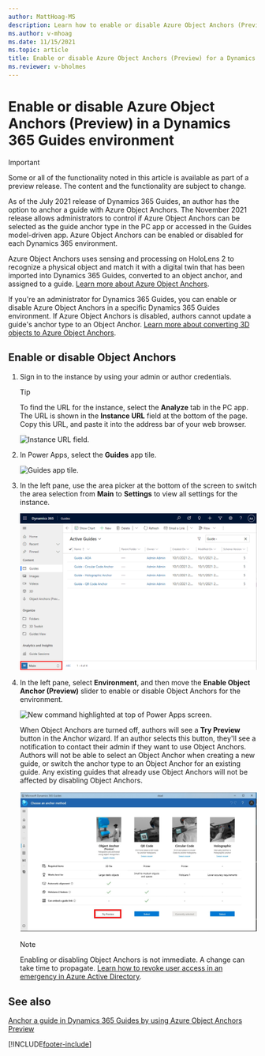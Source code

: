 ```yaml
---
author: MattHoag-MS
description: Learn how to enable or disable Azure Object Anchors (Preview) in a Dynamics 365 Guides environment 
ms.author: v-mhoag
ms.date: 11/15/2021
ms.topic: article
title: Enable or disable Azure Object Anchors (Preview) for a Dynamics 365 Guides environment
ms.reviewer: v-bholmes
---
```


# Enable or disable Azure Object Anchors (Preview) in a Dynamics 365 Guides environment

> [!IMPORTANT]
> Some or all of the functionality noted in this article is available as part of a preview release. The content and the functionality are subject to change.

As of the July 2021 release of Dynamics 365 Guides, an author has the option to anchor a guide with Azure Object Anchors. The November 2021 release allows administrators 
to control if Azure Object Anchors can be selected as the guide anchor type in the PC app or accessed in the Guides model-driven app.  Azure Object Anchors can be enabled or 
disabled for each Dynamics 365 environment.

Azure Object Anchors uses sensing and processing on HoloLens 2 to recognize a physical object and match it with a digital twin that has been imported into Dynamics 365 Guides, 
converted to an object anchor, and assigned to a guide. [Learn more about Azure Object 
Anchors](/dynamics365/mixed-reality/guides/pc-app-anchor-azure-object).

If you're an administrator for Dynamics 365 Guides, you can enable or disable Azure Object Anchors in a specific Dynamics 365 Guides environment. If Azure Object Anchors 
is disabled, authors cannot update a guide's anchor type to an Object Anchor. [Learn more about converting 3D objects to Azure Object 
Anchors](/dynamics365/mixed-reality/guides/pc-app-anchor-azure-object#convert-the-file-in-the-guides-model-driven-app).

## Enable or disable Object Anchors

1. Sign in to the instance by using your admin or author credentials.

    > [!TIP]
    > To find the URL for the instance, select the **Analyze** tab in the PC app. The URL is shown in the **Instance URL** field at the bottom of the page. Copy this URL, 
    and paste it into the address bar of your web browser.
    >
    > ![Instance URL field.](media/instance-url.PNG "Instance URL field")

2. In Power Apps, select the **Guides** app tile.

    ![Guides app tile.](media/guides-app-tile.PNG "Guides app tile")

3. In the left pane, use the area picker at the bottom of the screen to switch the area selection from **Main** to **Settings** to view all settings for the instance.

    ![Settings highlighted in the left pane.](media/Admin-EnableCalling01__Background-GuidesMDA-AreaPicker-Settings.png "Settings highlighted in left pane")

4. In the left pane, select **Environment**, and then move the **Enable Object Anchor (Preview)** slider to enable or disable Object Anchors for the environment.

    ![New command highlighted at top of Power Apps screen.](media/Admin-EnableCalling02__Background-GuidesMDA-AreaSettings-Environment.png "New command highlighted at top of 
    Power Apps screen")
    
    When Object Anchors are turned off, authors will see a **Try Preview** button in the Anchor wizard. If an author selects this button, they'll see a notification to contact their admin if they want to use Object Anchors. Authors will not be able to select an Object Anchor when creating a new guide, or switch the anchor type to an Object Anchor for an existing guide. Any existing guides that already use Object Anchors will not be affected by disabling Object Anchors. 

    ![Try Preview button highlighted in Anchor wizard.](media/anchor-wizard-try-preview.jpg "Try Preview button highlighted in Anchor wizard")

    > [!NOTE]
    > Enabling or disabling Object Anchors is not immediate. A change can take time to propagate. [Learn how to revoke user access in an emergency in 
    Azure Active Directory](/azure/active-directory/enterprise-users/users-revoke-access).

## See also

[Anchor a guide in Dynamics 365 Guides by using Azure Object Anchors Preview](pc-app-anchor-azure-object.md)



[!INCLUDE[footer-include](../includes/footer-banner.md)]
